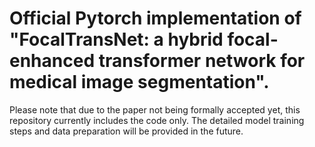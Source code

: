 # Official Pytorch implementation of "FocalTransNet: a hybrid focal-enhanced transformer network for medical image segmentation".
Please note that due to the paper not being formally accepted yet, this repository currently includes the code only. The detailed model training steps and data preparation will be provided in the future.

